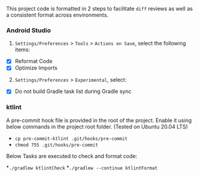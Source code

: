 This project code is formatted in 2 steps to facilitate `diff` reviews as well as a consistent
format across environments.

### Android Studio

1) `Settings/Preferences` > `Tools` > `Actions on Save`, select the following items:

- [x] Reformat Code
- [x] Optimize Imports

2) `Settings/Preferences` > `Experimental`, select:

- [x] Do not build Gradle task list during Gradle sync

### ktlint

A pre-commit hook file is provided in the root of the project. Enable it using below commands in the
project root folder. (Tested on Ubuntu 20.04 LTS)

* `cp pre-commit-ktlint .git/hooks/pre-commit`
* `chmod 755 .git/hooks/pre-commit`

Below Tasks are executed to check and format code:

*`./gradlew ktlintCheck`
*`./gradlew --continue ktlintFormat`
